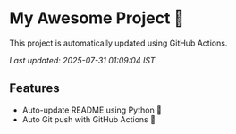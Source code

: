 # My Awesome Project 🚀

This project is automatically updated using GitHub Actions.

_Last updated: 2025-07-31 01:09:04 IST_

## Features
- Auto-update README using Python 🐍
- Auto Git push with GitHub Actions 🤖
